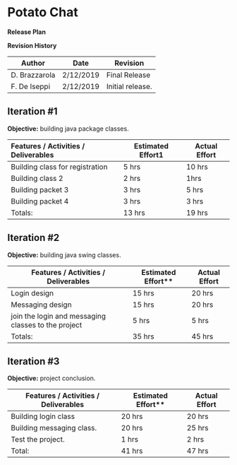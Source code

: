 # Potato Chat

**Release Plan**





**Revision History**

| Author | Date | Revision |
| --- | --- | --- |
| D. Brazzarola | 2/12/2019 | Final Release |
| F. De Iseppi | 2/12/2019 | Initial release. |

## Iteration #1

**Objective:** building java package classes.



| Features / Activities / Deliverables | **Estimated** Effort1 | **Actual Effort** |
| :----------------------------------- | --------------------- | ----------------- |
| Building class for registration      | 5  hrs                | 10  hrs           |
| Building class 2                     | 2 hrs                 | 1hrs              |
| Building packet 3                    | 3 hrs                 | 5 hrs             |
| Building packet 4                    | 3 hrs                 | 3 hrs             |
| Totals:                              | 13 hrs                | 19 hrs            |



## Iteration #2

**Objective:** building java swing classes.

| Features / Activities / Deliverables                 | **Estimated Effort**** | **Actual Effort** |
| ---------------------------------------------------- | ---------------------- | ----------------- |
| Login design                                         | 15  hrs                | 20  hrs           |
| Messaging design                                     | 15  hrs                | 20  hrs           |
| join the login and messaging classes to the  project | 5  hrs                 | 5  hrs            |
| Totals:                                              | 35  hrs                | 45  hrs           |



## Iteration #3

**Objective:** project conclusion.

| Features / Activities / Deliverables | **Estimated** Effort** | **Actual Effort** |
| ------------------------------------ | ---------------------- | ----------------- |
| Building login class                 | 20  hrs                | 20  hrs           |
| Building messaging class.            | 20  hrs                | 25  hrs           |
| Test the project.                    | 1  hrs                 | 2  hrs            |
| Total:                               | 41  hrs                | 47  hrs           |



